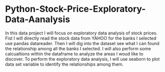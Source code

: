 # Python-Stock-Price-Exploratory-Data-Aanalysis

In this data project I will focus on exploratory data analysis of stock prices. Fist I will directly read the stock data from YAHOO for the banks I selected use pandas datareader.
Then I will dig into the dataset see what I can found the relationship among all the banks I selected. I will also perform some calcualtions within the dataframe to analyze the areas I woud like to discover. 
To perform the exploratory data analysis, I will use seaborn to plot data set variable to identify the relationships among them.
